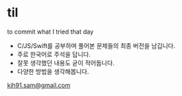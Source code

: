 # til
to commit what I tried that day
- C/JS/Swift를 공부하며 풀어본 문제들의 최종 버전을 남깁니다.
- 주로 한국어로 주석을 답니다.
- 잘못 생각했던 내용도 굳이 적어둡니다.
- 다양한 방법을 생각해봅니다.

kjh91.sam@gmail.com
